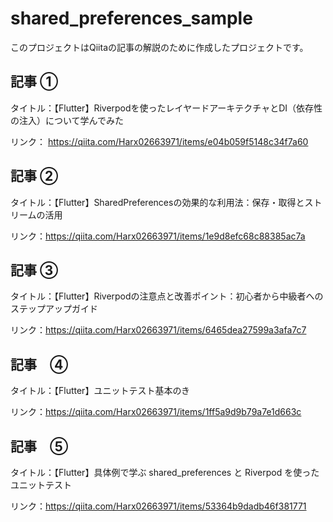 # shared_preferences_sample

このプロジェクトはQiitaの記事の解説のために作成したプロジェクトです。

## 記事 ①

タイトル：【Flutter】Riverpodを使ったレイヤードアーキテクチャとDI（依存性の注入）について学んでみた

リンク： https://qiita.com/Harx02663971/items/e04b059f5148c34f7a60

## 記事 ②

タイトル：【Flutter】SharedPreferencesの効果的な利用法：保存・取得とストリームの活用

リンク：https://qiita.com/Harx02663971/items/1e9d8efc68c88385ac7a

## 記事 ③

タイトル：【Flutter】Riverpodの注意点と改善ポイント：初心者から中級者へのステップアップガイド

リンク：https://qiita.com/Harx02663971/items/6465dea27599a3afa7c7

## 記事　④

タイトル：【Flutter】ユニットテスト基本のき

リンク：https://qiita.com/Harx02663971/items/1ff5a9d9b79a7e1d663c

## 記事　⑤

タイトル：【Flutter】具体例で学ぶ shared_preferences と Riverpod を使ったユニットテスト

リンク：https://qiita.com/Harx02663971/items/53364b9dadb46f381771
